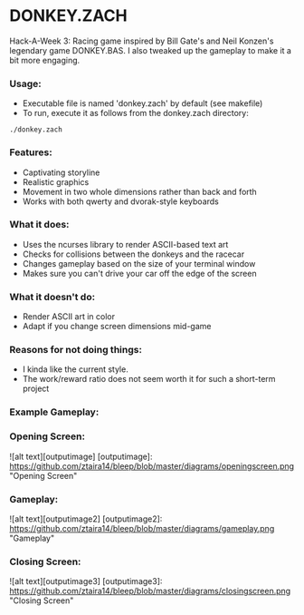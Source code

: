 # DONKEY.ZACH
Hack-A-Week 3: Racing game inspired by Bill Gate's and Neil Konzen's 
legendary game DONKEY.BAS. I also tweaked up the gameplay to make it a bit more
engaging.

### Usage:
- Executable file is named 'donkey.zach' by default (see makefile)
- To run, execute it as follows from the donkey.zach directory:

`./donkey.zach`

### Features:
- Captivating storyline
- Realistic graphics
- Movement in two whole dimensions rather than back and forth
- Works with both qwerty and dvorak-style keyboards

### What it does:
- Uses the ncurses library to render ASCII-based text art
- Checks for collisions between the donkeys and the racecar
- Changes gameplay based on the size of your terminal window
- Makes sure you can't drive your car off the edge of the screen

### What it doesn't do:
- Render ASCII art in color
- Adapt if you change screen dimensions mid-game

### Reasons for not doing things:
- I kinda like the current style. 
- The work/reward ratio does not seem worth it for such a short-term project

### Example Gameplay:

### Opening Screen:

![alt text][outputimage]
[outputimage]: https://github.com/ztaira14/bleep/blob/master/diagrams/openingscreen.png "Opening Screen"

### Gameplay:

![alt text][outputimage2]
[outputimage2]: https://github.com/ztaira14/bleep/blob/master/diagrams/gameplay.png "Gameplay"

### Closing Screen:

![alt text][outputimage3]
[outputimage3]: https://github.com/ztaira14/bleep/blob/master/diagrams/closingscreen.png "Closing Screen"
